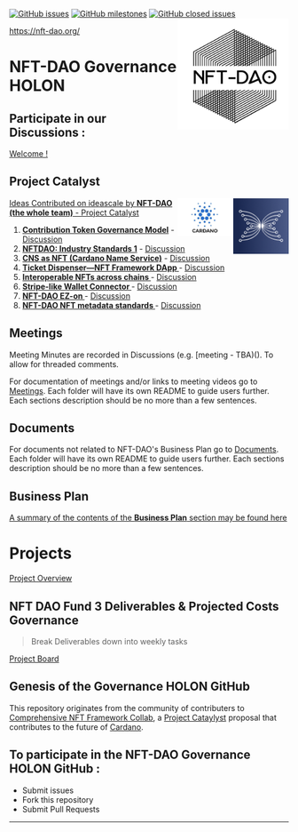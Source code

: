 [![GitHub issues](https://img.shields.io/github/issues/NFT-DAO/Governance-HOLON?style=flat-square)](https://github.com/NFT-DAO/Governance-HOLON/issues)
[![GitHub milestones](https://img.shields.io/github/milestones/open/NFT-DAO/Governance-HOLON?style=flat-square)](https://github.com/NFT-DAO/Governance-HOLON/milestones)
[![GitHub closed issues](https://img.shields.io/github/issues-closed-raw/NFT-DAO/Governance-HOLON?style=flat-square)](https://github.com/NFT-DAO/Governance-HOLON/issues?q=is%3Aissue+is%3Aclosed)
<img src="Business-Plan/14-Our-Appendix/Graphics/Transparent_Logo_Small_On_White.png" align="right" width="200">

https://nft-dao.org/

# NFT-DAO Governance HOLON

## Participate in our Discussions :
[Welcome !](https://github.com/NFT-DAO/Governance-HOLON/discussions/50)

## Project Catalyst
<img src="Business-Plan/14-Our-Appendix/Graphics/ideascale.png" align="right" width="100">
<a href="https://cardano.org/"><img src="Business-Plan/14-Our-Appendix/Graphics/cardano-logo-2.png" align="right" width="100">

[Ideas Contributed on ideascale by **NFT-DAO (the whole team)** - Project Catalyst](https://cardano.ideascale.com/a/pmd/3071109-48088?)  

1. **[Contribution Token Governance Model](https://cardano.ideascale.com/a/dtd/Contribution-Token-Governance-Model/352773-48088)** - [Discussion](https://github.com/NFT-DAO/Governance-HOLON/discussions/54)
1. **[NFTDAO: Industry Standards 1](https://cardano.ideascale.com/a/dtd/NFTDAO-Industry-Standards-1/352362-48088)** - [Discussion](https://github.com/NFT-DAO/Governance-HOLON/discussions/56)
1. **[CNS as NFT (Cardano Name Service)](https://cardano.ideascale.com/a/dtd/CNS-as-NFT-Cardano-Name-Service/352159-48088)** - [Discussion](https://github.com/NFT-DAO/Governance-HOLON/discussions/57)
2. **[Ticket Dispenser—NFT Framework DApp ](https://cardano.ideascale.com/a/dtd/Ticket-Dispenser%E2%80%94NFT-Framework-DApp/352152-48088)** - [Discussion](https://github.com/NFT-DAO/Governance-HOLON/discussions/58)
3. **[Interoperable NFTs across chains ](https://cardano.ideascale.com/a/dtd/Interoperable-NFTs-across-chains/352132-48088)** - [Discussion](https://github.com/NFT-DAO/Governance-HOLON/discussions/59)
4. **[Stripe-like Wallet Connector ](https://cardano.ideascale.com/a/dtd/Stripe-like-Wallet-Connector/352126-48088)** - [Discussion](https://github.com/NFT-DAO/Governance-HOLON/discussions/60)
5. **[NFT-DAO EZ-on ](https://cardano.ideascale.com/a/dtd/NFT-DAO-EZ-on/341773-48088)** - [Discussion](https://github.com/NFT-DAO/Governance-HOLON/discussions/61)
6. **[NFT-DAO NFT metadata standards ](https://cardano.ideascale.com/a/dtd/NFT-DAO-NFT-metadata-standards/341012-48088)**- [Discussion](https://github.com/NFT-DAO/Governance-HOLON/discussions/62)

## Meetings
Meeting Minutes are recorded in Discussions (e.g. [meeting - TBA)(). To allow for threaded comments.

For documentation of meetings and/or links to meeting videos go to [Meetings](/Meetings). Each folder will have its own README to guide users further. Each sections description should be no more than a few sentences.

## Documents
For documents not related to NFT-DAO's Business Plan go to [Documents](/Documents/). Each folder will have its own README to guide users further. Each sections description should be no more than a few sentences.

## Business Plan
[A summary of the contents of the **Business Plan** section may be found here](Business-Plan/Summary.md)

# Projects
[Project Overview](https://github.com/NFT-DAO/Governance-HOLON/projects) 

## NFT DAO Fund 3 Deliverables & Projected Costs Governance
> Break Deliverables down into weekly tasks

[Project Board](https://github.com/NFT-DAO/Governance-HOLON/projects/2)

## Genesis of the Governance HOLON GitHub
This repository originates from the community of contributers to [Comprehensive NFT Framework Collab](https://cardano.ideascale.com/a/dtd/Comprehensive-NFT-Framework-Collab/334521-48088), a [Project Cataylyst](https://cardano.ideascale.com/) proposal that contributes to the future of [Cardano](https://cardano.org/).

## To participate in the NFT-DAO Governance HOLON GitHub :
* Submit issues
* Fork this repository
* Submit Pull Requests



-----------------------------


